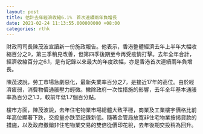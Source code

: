 ```yaml
---
layout: post
title: 估計去年經濟收縮6.1%　首次連續兩年負增長
date: 2021-02-24 11:13:55.000000000 +08:00
categories: rthk
---
```


財政司司長陳茂波宣讀新一份施政報告。他表示，香港整體經濟去年上半年大幅收縮百分之9，第三季稍見改善，但第四季後期至今再受疫情打擊。去年全年合計，經濟收縮百分之6.1，是有記錄以來最大的年度跌幅，亦是香港首次連續兩年負增長。

陳茂波說，勞工市場急劇惡化，最新失業率百分之7，是接近17年的高位。由於經濟疲弱，消費物價通脹壓力輕微。撇除政府一次性措施的影響，去年全年基本通脹率為百分之1.3，較前年低1.7個百分點。

樓市方面，陳茂波說，去年住宅物業市場總體大致平穩，商業及工業樓宇價格比前年高位顯著下跌，交投量亦跌至記錄新低。隨著金管局放寬非住宅物業按揭貸款的措施，以及政府撤銷非住宅物業交易的雙倍從價印花稅，去年後期交投稍為回升。

